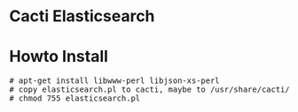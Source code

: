 # Cacti Elasticsearch

# Howto Install
<pre>
# apt-get install libwww-perl libjson-xs-perl
# copy elasticsearch.pl to cacti, maybe to /usr/share/cacti/site/scripts/*
# chmod 755 elasticsearch.pl
</pre>
